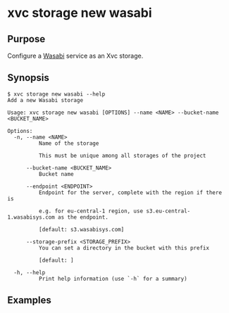 # xvc storage new wasabi

## Purpose

Configure a [Wasabi](https://wasabi.com/) service as an Xvc storage. 

## Synopsis 

```console
$ xvc storage new wasabi --help
Add a new Wasabi storage

Usage: xvc storage new wasabi [OPTIONS] --name <NAME> --bucket-name <BUCKET_NAME>

Options:
  -n, --name <NAME>
          Name of the storage
          
          This must be unique among all storages of the project

      --bucket-name <BUCKET_NAME>
          Bucket name

      --endpoint <ENDPOINT>
          Endpoint for the server, complete with the region if there is
          
          e.g. for eu-central-1 region, use s3.eu-central-1.wasabisys.com as the endpoint.
          
          [default: s3.wasabisys.com]

      --storage-prefix <STORAGE_PREFIX>
          You can set a directory in the bucket with this prefix
          
          [default: ]

  -h, --help
          Print help information (use `-h` for a summary)

```

## Examples
